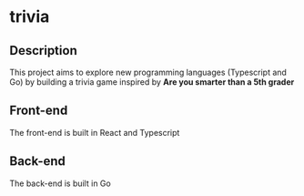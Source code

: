 # trivia

## Description

This project aims to explore new programming languages (Typescript and Go) by building a trivia game inspired by **Are you smarter than a 5th grader**

## Front-end

The front-end is built in React and Typescript

## Back-end

The back-end is built in Go
